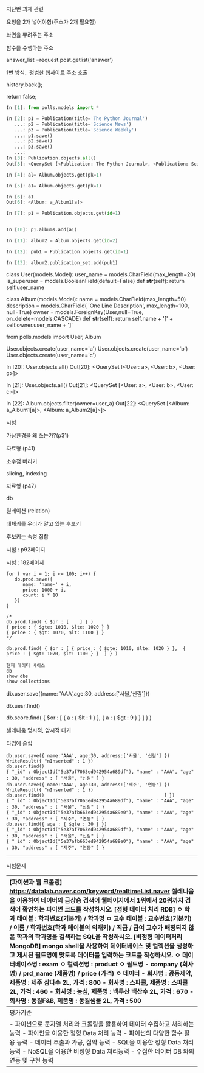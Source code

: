 지난번 과제 관련

요청을 2개 넣어야함(주소가 2개 필요함) 

화면을 뿌려주는 주소

함수를 수행하는 주소

answer_list =request.post.getlist('answer')

1번 방식.. 평범한 웹사이트 주소 호출

history.back();

return false;



```py
In [1]: from polls.models import *

In [2]: p1 = Publication(title='The Python Journal')
   ...: p2 = Publication(title='Science News')
   ...: p3 = Publication(title='Science Weekly')
   ...: p1.save()
   ...: p2.save()
   ...: p3.save()
   ...:
In [3]: Publication.objects.all()
Out[3]: <QuerySet [<Publication: The Python Journal>, <Publication: Science News>, <Publication: Science Weekly>]>

In [4]: al= Album.objects.get(pk=1)

In [5]: a1= Album.objects.get(pk=1)

In [6]: a1
Out[6]: <Album: a_Album1[a]>

In [7]: p1 = Publication.objects.get(id=1)


In [10]: p1.albums.add(a1)

In [11]: album2 = Album.objects.get(id=2)

In [12]: pub1 = Publication.objects.get(id=1)

In [13]: album2.publication_set.add(pub1)
```



class User(models.Model):
		user_name = models.CharField(max_length=20)
		is_superuser = models.BooleanField(default=False)
	def __str__(self):
		return self.user_name



class Album(models.Model):
	name = models.CharField(max_length=50)
	description = models.CharField(
		'One Line Description',
		max_length=100, null=True)
	owner = models.ForeignKey(User,null=True, on_delete=models.CASCADE)
	def __str__(self):
		return self.name + '[' + self.owner.user_name + ']'



from polls.models import User, Album

User.objects.create(user_name='a')
User.objects.create(user_name='b')
User.objects.create(user_name='c')



In [20]: User.objects.all()
Out[20]: <QuerySet [<User: a>, <User: b>, <User: c>]>

In [21]: User.objects.all()
Out[21]: <QuerySet [<User: a>, <User: b>, <User: c>]>

In [22]: Album.objects.filter(owner=user_a)
Out[22]: <QuerySet [<Album: a_Album1[a]>, <Album: a_Album2[a]>]>





시험 

가상환경을 왜 쓰는가?(p31)

자료형 (p41)

소수점 버리기



slicing, indexing

자료형 (p47)



db 

릴레이션 (relation)

대체키를 우리가 알고 있는 후보키



후보키는 속성 집합



시험 : p92페이지



시험 : 182페이지



```
for ( var i = 1; i <= 100; i++) {
   db.prod.save({
      name: 'name-' + i,
      price: 1000 + i,
      count: i * 10
   })
}

/*
db.prod.find( { $or : [    ] } )
{ price : { $gte: 1010, $lte: 1020 } }
{ price : { $gt: 1070, $lt: 1100 } }
*/

db.prod.find( { $or : [ { price : { $gte: 1010, $lte: 1020 } },  { price : { $gt: 1070, $lt: 1100 } }  ] } )

현재 데이터 베이스
db
show dbs
show collections
```

db.user.save({name: 'AAA',age:30, address:['서울,'신림']})



db.uesr.find()





db.score.find( { $or : [ { a : { $lt : 1 } }, { a : { $gt : 9 } } ] } )



셀레니움 명시적, 암시적 대기

타임에 슬립



```javas
db.user.save({ name:'AAA', age:30, address:['서울', '신림'] })
WriteResult({ "nInserted" : 1 })
db.user.find()
{ "_id" : ObjectId("5e37af7063ed942954a689df"), "name" : "AAA", "age" : 30, "address" : [ "서울", "신림" ] }
db.user.save({ name:'AAA', age:30, address:['제주', '연동'] })
WriteResult({ "nInserted" : 1 })
db.user.find()                                            ] })
{ "_id" : ObjectId("5e37af7063ed942954a689df"), "name" : "AAA", "age" : 30, "address" : [ "서울", "신림" ] }
{ "_id" : ObjectId("5e37afb663ed942954a689e0"), "name" : "AAA", "age" : 30, "address" : [ "제주", "연동" ] }
db.user.find({ age : { $gte : 30 } })
{ "_id" : ObjectId("5e37af7063ed942954a689df"), "name" : "AAA", "age" : 30, "address" : [ "서울", "신림" ] }
{ "_id" : ObjectId("5e37afb663ed942954a689e0"), "name" : "AAA", "age" : 30, "address" : [ "제주", "연동" ] }
```





-----------

시험문제

| [파이썬과 웹 크롤링] https://datalab.naver.com/keyword/realtimeList.naver 셀레니움을 이용하여 네이버의 급상승 검색어 웹페이지에서 1위에서 20위까지  검색어 확인하는 파이썬 코드를 작성하시오.  [정형 데이터 처리 RDB] ㅇ 학과 테이블 : 학과번호(기본키) / 학과명 ㅇ 교수 테이블 : 교수번호(기본키) / 이름 / 학과번호(학과 테이블의 외래키) / 직급 / 급여  교수가 배정되지 않은 학과의 학과명을 검색하는 SQL을 작성하시오.  [비정형 데이터처리 MongoDB] mongo shell을 사용하여 데이터베이스 및 컬렉션을 생성하고 제시된 필드명에 맞도록 데이터를 입력하는 코드를 작성하시오. ㅇ 데이터베이스명 : exam ㅇ 컬렉션명 : product ㅇ 필드명 - company (회사명) / prd_name (제품명) / price (가격) ㅇ 데이터  - 회사명 : 광동제약, 제품명 : 제주 삼다수 2L, 가격 : 800 - 회사명 : 스파클, 제품명 : 스파클 2L, 가격 : 460 - 회사명 : 농심, 제품명 : 백두산 백산수 2L, 가격 : 670 - 회사명 : 동원F&B, 제품명 : 동원샘물 2L, 가격 : 500 |
| :----------------------------------------------------------- |
| 평가기준                                                     |
| - 파이썬으로 문자열 처리와 크롤링을 활용하여 데이터 수집하고 처리하는 능력 - 파이썬을 이용한 정형 Data 처리 능력  - 파이썬의 다양한 함수 활용 능력 - 데이터 추출과 가공, 집약 능력 - SQL을 이용한 정형 Data 처리 능력  - NoSQL을 이용한 비정형 Data 처리능력  - 수집한 데이터 DB 와의 연동 및 구현 능력 |